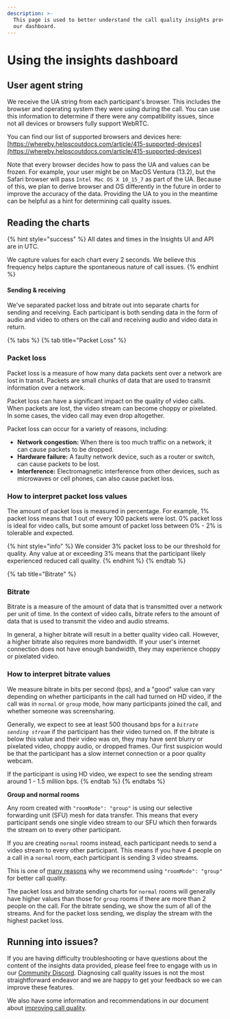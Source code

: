 ```yaml
---
description: >-
  This page is used to better understand the call quality insights provided on
  our dashboard.
---
```


# Using the insights dashboard

## User agent string

We receive the UA string from each participant's browser. This includes the browser and operating system they were using during the call. You can use this information to determine if there were any compatibility issues, since not all devices or browsers fully support WebRTC.&#x20;

You can find our list of supported browsers and devices here: [https://whereby.helpscoutdocs.com/article/415-supported-devices](https://whereby.helpscoutdocs.com/article/415-supported-devices)

Note that every browser decides how to pass the UA and values can be frozen. For example, your user might be on MacOS Ventura (13.2), but the Safari browser will pass `Intel Mac OS X 10_15_7` as part of the UA. Because of this, we plan to derive browser and OS differently in the future in order to improve the accuracy of the data. Providing the UA to you in the meantime can be helpful as a hint for determining call quality issues.&#x20;

## Reading the charts

{% hint style="success" %}
All dates and times in the Insights UI and API are in UTC.&#x20;

We capture values for each chart every 2 seconds. We believe this frequency helps capture the spontaneous nature of call issues.
{% endhint %}

#### Sending & receiving

We've separated packet loss and bitrate out into separate charts for sending and receiving. Each participant is both sending data in the form of audio and video to others on the call and receiving audio and video data in return.

{% tabs %}
{% tab title="Packet Loss" %}
### &#x20;Packet loss

Packet loss is a measure of how many data packets sent over a network are lost in transit. Packets are small chunks of data that are used to transmit information over a network.&#x20;

Packet loss can have a significant impact on the quality of video calls. When packets are lost, the video stream can become choppy or pixelated. In some cases, the video call may even drop altogether.

Packet loss can occur for a variety of reasons, including:

* **Network congestion:** When there is too much traffic on a network, it can cause packets to be dropped.
* **Hardware failure:** A faulty network device, such as a router or switch, can cause packets to be lost.
* **Interference:** Electromagnetic interference from other devices, such as microwaves or cell phones, can also cause packet loss.

### How to interpret packet loss values

The amount of packet loss is measured in percentage. For example, 1% packet loss means that 1 out of every 100 packets were lost. 0% packet loss is ideal for video calls, but some amount of packet loss between 0% - 2% is tolerable and expected.&#x20;

{% hint style="info" %}
We consider 3% packet loss to be our threshold for quality. Any value at or exceeding 3% means that the participant likely experienced reduced call quality.
{% endhint %}
{% endtab %}

{% tab title="Bitrate" %}
### Bitrate

Bitrate is a measure of the amount of data that is transmitted over a network per unit of time. In the context of video calls, bitrate refers to the amount of data that is used to transmit the video and audio streams.

In general, a higher bitrate will result in a better quality video call. However, a higher bitrate also requires more bandwidth. If your user's internet connection does not have enough bandwidth, they may experience choppy or pixelated video.

### How to interpret bitrate values

We measure bitrate in bits per second (bps), and a "good" value can vary depending on whether participants in the call had turned on HD video, if the call was in `normal` or `group` mode, how many participants joined the call, and whether someone was screensharing.&#x20;

Generally, we expect to see at least 500 thousand bps for a _`bitrate sending stream`_ if the participant has their video turned on. If the bitrate is below this value and their video was on, they may have sent blurry or pixelated video, choppy audio, or dropped frames. Our first suspicion would be that the participant has a slow internet connection or a poor quality webcam.

If the participant is using HD video, we expect to see the sending stream around 1 - 1.5 million bps.
{% endtab %}
{% endtabs %}



**Group and normal rooms**

Any room created with  `"roomMode": "group"` is using our selective forwarding unit (SFU) mesh for data transfer. This means that every participant sends one single video stream to our SFU which then forwards the stream on to every other participant.

If you are creating `normal` rooms instead, each participant needs to send a video stream to every other participant. This means if you have 4 people on a call in a `normal` room, each participant is sending 3 video streams.&#x20;

This is one of [many reasons](https://docs.whereby.com/monitoring-usage/insights-suite-and-api/improving-call-quality#use-group-rooms) why we recommend using `"roomMode": "group"` for better call quality.

The packet loss and bitrate sending charts for `normal` rooms will generally have higher values than those for `group` rooms if there are more than 2 people on the call. For the bitrate sending, we show the sum of all of the streams. And for the packet loss sending, we display the stream with the highest packet loss.&#x20;

## Running into issues?

If you are having difficulty troubleshooting or have questions about the content of the insights data provided, please feel free to engage with us in our [Community Discord](https://docs.whereby.com/#joining-our-developer-community). Diagnosing call quality issues is not the most straightforward endeavor and we are happy to get your feedback so we can improve these features.&#x20;

We also have some information and recommendations in our document about [improving call quality](improving-call-quality.md).


